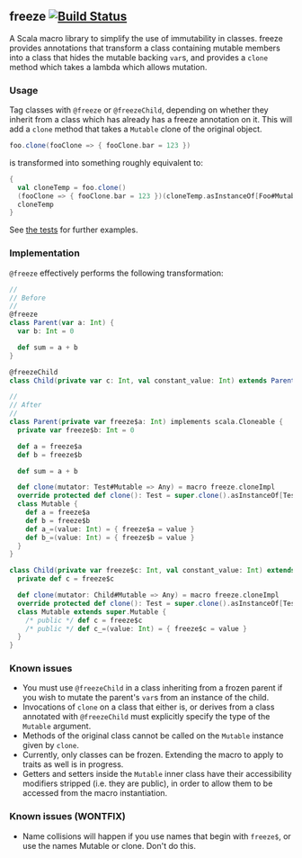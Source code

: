 ## freeze [![Build Status](https://travis-ci.org/jmgao/freeze.svg?branch=master)](https://travis-ci.org/jmgao/freeze)
A Scala macro library to simplify the use of immutability in classes. freeze provides annotations
that transform a class containing mutable members into a class that hides the mutable backing `var`s,
and provides a `clone` method which takes a lambda which allows mutation.

### Usage
Tag classes with `@freeze` or `@freezeChild`, depending on whether they inherit from a class which has already has a freeze annotation on it. This will add a `clone` method that takes a `Mutable` clone of the original object.

```scala
foo.clone(fooClone => { fooClone.bar = 123 })
```
is transformed into something roughly equivalent to:
```scala
{
  val cloneTemp = foo.clone()
  (fooClone => { fooClone.bar = 123 })(cloneTemp.asInstanceOf[Foo#Mutable])
  cloneTemp
}
```

See [the tests](test/src/main/scala/FreezeTest.scala) for further examples.

### Implementation
`@freeze` effectively performs the following transformation:

```scala
//
// Before
//
@freeze
class Parent(var a: Int) {
  var b: Int = 0

  def sum = a + b
}

@freezeChild
class Child(private var c: Int, val constant_value: Int) extends Parent(1)

//
// After
//
class Parent(private var freeze$a: Int) implements scala.Cloneable {
  private var freeze$b: Int = 0

  def a = freeze$a
  def b = freeze$b

  def sum = a + b

  def clone(mutator: Test#Mutable => Any) = macro freeze.cloneImpl
  override protected def clone(): Test = super.clone().asInstanceOf[Test]
  class Mutable {
    def a = freeze$a
    def b = freeze$b
    def a_=(value: Int) = { freeze$a = value }
    def b_=(value: Int) = { freeze$b = value }
  }
}

class Child(private var freeze$c: Int, val constant_value: Int) extends Parent(1) {
  private def c = freeze$c

  def clone(mutator: Child#Mutable => Any) = macro freeze.cloneImpl
  override protected def clone(): Test = super.clone().asInstanceOf[Test]
  class Mutable extends super.Mutable {
    /* public */ def c = freeze$c
    /* public */ def c_=(value: Int) = { freeze$c = value }
  }
}
```

### Known issues
* You must use `@freezeChild` in a class inheriting from a frozen parent if you wish to mutate the parent's `var`s from an instance of the child.
* Invocations of `clone` on a class that either is, or derives from a class annotated with `@freezeChild` must explicitly specify the type of the `Mutable` argument.
* Methods of the original class cannot be called on the `Mutable` instance given by `clone`.
* Currently, only classes can be frozen. Extending the macro to apply to traits as well is in progress.
* Getters and setters inside the `Mutable` inner class have their accessibility modifiers stripped (i.e. they are public), in order to allow them to be accessed from the macro instantiation.

### Known issues (WONTFIX)
* Name collisions will happen if you use names that begin with `freeze$`, or use the names Mutable or clone. Don't do this.
